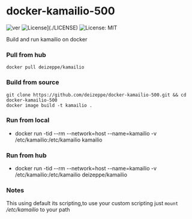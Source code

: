 # docker-kamailio-500
![ver](https://img.shields.io/github/v/release/mach1el/docker-kamailio?color=red&style=plastic)
![License](https://img.shields.io/badge/license-MIT-green)](./LICENSE)
![License: MIT](https://img.shields.io/badge/License-MIT-yellow.svg)

Build and run kamailio on docker

### Pull from hub
	docker pull deizeppe/kamailio

### Build from source
	git clone https://github.com/deizeppe/docker-kamailio-500.git && cd docker-kamailio-500
	docker image build -t kamailio .
	
### Run from local
*	docker run -tid --rm --network=host --name=kamailio -v /etc/kamailio:/etc/kamailio kamailio 

### Run from hub
* docker run -tid --rm --network=host --name=kamailio -v /etc/kamailio:/etc/kamailio deizeppe/kamailio 

### Notes
This using default its scripting,to use your custom scripting just `mount` */etc/kamailio* to your path
